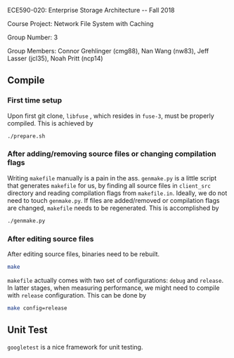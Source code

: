 ECE590-020: Enterprise Storage Architecture -- Fall 2018

Course Project: Network File System with Caching

Group Number: 3

Group Members: Connor Grehlinger (cmg88), Nan Wang (nw83),
Jeff Lasser (jcl35), Noah Pritt (ncp14)





## Compile

### First time setup

Upon first git clone, `libfuse` , which resides in `fuse-3`, must be properly compiled. This is achieved by

```bash
./prepare.sh
```

### After adding/removing source files or changing compilation flags

Writing `makefile` manually is a pain in the ass. `genmake.py` is a little script that generates `makefile` for us, by finding all source files in `client_src` directory and reading compilation flags from `makefile.in`.  Ideally, we do not need to touch `genmake.py`.  If files are added/removed or compilation flags are changed, `makefile` needs to be regenerated. This is accomplished by

```bash
./genmake.py
```

### After editing source files

After editing source files, binaries need to be rebuilt.

```bash
make
```

`makefile` actually comes with two set of configurations: `debug` and `release`. In latter stages, when measuring performance, we might need to compile with `release` configuration. This can be done by

```bash
make config=release
```

## Unit Test

`googletest` is a nice framework for unit testing. 